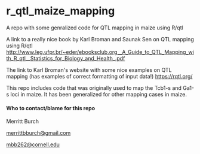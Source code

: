 # r_qtl_maize_mapping
A repo with some genralized code for QTL mapping in maize using R/qtl

A link to a really nice book by Karl Broman and Saunak Sen on QTL mapping using R/qtl
http://www.leg.ufpr.br/~eder/ebooksclub.org__A_Guide_to_QTL_Mapping_with_R_qtl__Statistics_for_Biology_and_Health_.pdf

The link to Karl Broman's website with some nice examples on QTL mapping (has examples of correct formatting of input data!)
https://rqtl.org/

This repo includes code that was originally used to map the Tcb1-s and Ga1-s loci in maize. It has been generalized for other mapping cases in maize.


#### Who to contact/blame for this repo

Merritt Burch

merrittbburch@gmail.com

mbb262@cornell.edu
